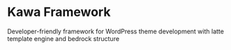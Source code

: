 # Kawa Framework

Developer-friendly framework for WordPress theme development with latte template engine and bedrock structure


